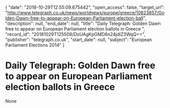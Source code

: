 {
  "date": "2018-10-29T12:55:09.675442", 
  "open_access": false, 
  "target_url": "http://www.telegraph.co.uk/news/worldnews/europe/greece/10823857/Golden-Dawn-free-to-appear-on-European-Parliament-election-ball", 
  "description": null, 
  "end_date": null, 
  "title": "Daily Telegraph: Golden Dawn free to appear on European Parliament election ballots in Greece ", 
  "record_id": "20181029T125509/DoUAgKpGMD8n24jdIZ3WqQ==", 
  "publisher": "telegraph.co.uk", 
  "start_date": null, 
  "subject": "European Parliament Elections 2014"
}

# Daily Telegraph: Golden Dawn free to appear on European Parliament election ballots in Greece 

None